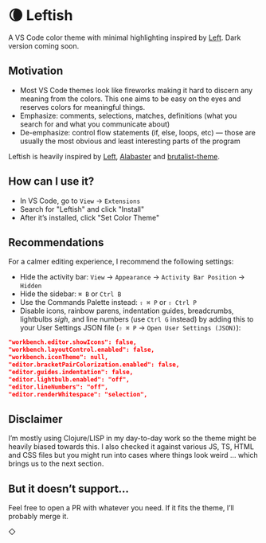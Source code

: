# 🌘 Leftish

A VS Code color theme with minimal highlighting inspired by [Left](https://100r.co/site/left.html). Dark version coming soon.

## Motivation

* Most VS Code themes look like fireworks making it hard to discern any meaning from the colors. This one aims to be easy on the eyes and reserves colors for meaningful things.
* Emphasize: comments, selections, matches, definitions (what you search for and what you communicate about)
* De-emphasize: control flow statements (if, else, loops, etc) — those are usually the most obvious and least interesting parts of the program

Leftish is heavily inspired by [Left](https://100r.co/site/left.html), [Alabaster](https://github.com/tonsky/sublime-scheme-alabaster) and [brutalist-theme](https://asylum.madhouse-project.org/blog/2018/09/06/the-brutalist-path/).

## How can I use it?

* In VS Code, go to `View` → `Extensions`
* Search for "Leftish" and click "Install"
* After it’s installed, click "Set Color Theme"

## Recommendations

For a calmer editing experience, I recommend the following settings:

* Hide the activity bar: `View` → `Appearance` → `Activity Bar Position` → `Hidden`
* Hide the sidebar: `⌘ B` or `Ctrl B`
* Use the Commands Palette instead: `⇧ ⌘ P` or `⇧ Ctrl P`
* Disable icons, rainbow parens, indentation guides, breadcrumbs, lightbulbs *sigh*, and line numbers (use `Ctrl G` instead) by adding this to your User Settings JSON file (`⇧ ⌘ P` → `Open User Settings (JSON)`):

```JSON
"workbench.editor.showIcons": false,
"workbench.layoutControl.enabled": false,
"workbench.iconTheme": null,
"editor.bracketPairColorization.enabled": false,
"editor.guides.indentation": false,
"editor.lightbulb.enabled": "off",
"editor.lineNumbers": "off",
"editor.renderWhitespace": "selection",
```

## Disclaimer

I’m mostly using Clojure/LISP in my day-to-day work so the theme might be heavily biased towards this. I also checked it against various JS, TS, HTML and CSS files but you might run into cases where things look weird … which brings us to the next section.

## But it doesn’t support…

Feel free to open a PR with whatever you need. If it fits the theme, I’ll probably merge it.

◇